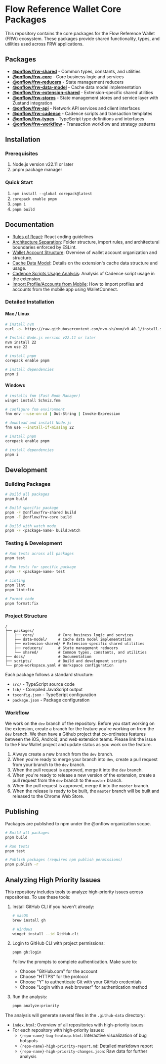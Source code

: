 # Flow Reference Wallet Core Packages

This repository contains the core packages for the Flow Reference Wallet (FRW) ecosystem. These packages provide shared functionality, types, and utilities used across FRW applications.

## Packages

- **[@onflow/frw-shared](./packages/shared/README.md)** - Common types, constants, and utilities
- **[@onflow/frw-core](./packages/core/README.md)** - Core business logic and services
- **[@onflow/frw-reducers](./packages/reducers/README.md)** - State management reducers
- **[@onflow/frw-data-model](./packages/data-model/README.md)** - Cache data model implementation
- **[@onflow/frw-extension-shared](./packages/extension-shared/README.md)** - Extension-specific shared utilities
- **[@onflow/frw-stores](./packages/stores/README.md)** - State management stores and service layer with Zustand integration
- **[@onflow/frw-api](./packages/api/README.md)** - Network API services and client interfaces
- **[@onflow/frw-cadence](./packages/cadence/README.md)** - Cadence scripts and transaction templates
- **[@onflow/frw-types](./packages/types/README.md)** - TypeScript type definitions and interfaces
- **[@onflow/frw-workflow](./packages/workflow/README.md)** - Transaction workflow and strategy patterns

## Installation

### Prerequisites

1. Node.js version v22.11 or later
2. pnpm package manager

### Quick Start

1. `npm install --global corepack@latest`
2. `corepack enable pnpm`
3. `pnpm i`
4. `pnpm build`

## Documentation

- [Rules of React](docs/react-rules.md): React coding guidelines
- [Architecture Separation](docs/architecture-separation.md): Folder structure, import rules, and architectural boundaries enforced by ESLint.
- [Wallet Account Structure](docs/wallet-account-structure.md): Overview of wallet account organization and structure.
- [Cache Data Model](docs/cache-data-model.md): Details on the extension's cache data structure and usage.
- [Cadence Scripts Usage Analysis](docs/cadence-scripts-usage-analysis.md): Analysis of Cadence script usage in the extension.
- [Import Profile/Accounts from Mobile](docs/import-from-mobile.md): How to import profiles and accounts from the mobile app using WalletConnect.

### Detailed Installation

#### Mac / Linux

```bash
# install nvm
curl -o- https://raw.githubusercontent.com/nvm-sh/nvm/v0.40.1/install.sh | bash

# Install Node.js version v22.11 or later
nvm install 22
nvm use 22

# install pnpm
corepack enable pnpm

# install dependencies
pnpm i
```

#### Windows

```bash
# installs fnm (Fast Node Manager)
winget install Schniz.fnm

# configure fnm environment
fnm env --use-on-cd | Out-String | Invoke-Expression

# download and install Node.js
fnm use --install-if-missing 22

# install pnpm
corepack enable pnpm

# install dependencies
pnpm i
```

## Development

### Building Packages

```bash
# Build all packages
pnpm build

# Build specific package
pnpm -F @onflow/frw-shared build
pnpm -F @onflow/frw-core build

# Build with watch mode
pnpm -F <package-name> build:watch
```

### Testing & Development

```bash
# Run tests across all packages
pnpm test

# Run tests for specific package
pnpm -F <package-name> test

# Linting
pnpm lint
pnpm lint:fix

# Format code
pnpm format:fix
```

### Project Structure

```
/
├── packages/
│   ├── core/           # Core business logic and services
│   ├── data-model/     # Cache data model implementation
│   ├── extension-shared/ # Extension-specific shared utilities
│   ├── reducers/       # State management reducers
│   └── shared/         # Common types, constants, and utilities
├── docs/               # Documentation
├── scripts/            # Build and development scripts
└── pnpm-workspace.yaml # Workspace configuration
```

Each package follows a standard structure:
- `src/` - TypeScript source code
- `lib/` - Compiled JavaScript output
- `tsconfig.json` - TypeScript configuration
- `package.json` - Package configuration

### Workflow

We work on the `dev` branch of the repository. Before you start working on the extension, create a branch for the feature you're working on from the `dev` branch. We then have a Github project that co-ordinates features between the iOS, Android, and web extension teams. Please link the issue to the Flow Wallet project and update status as you work on the feature.

1. Always create a new branch from the `dev` branch.
2. When you're ready to merge your branch into `dev`, create a pull request from your branch to the `dev` branch.
3. When the pull request is approved, merge it into the `dev` branch.
4. When you're ready to release a new version of the extension, create a pull request from the `dev` branch to the `master` branch.
5. When the pull request is approved, merge it into the `master` branch.
6. When the release is ready to be built, the `master` branch will be built and released to the Chrome Web Store.

## Publishing

Packages are published to npm under the @onflow organization scope.

```bash
# Build all packages
pnpm build

# Run tests
pnpm test

# Publish packages (requires npm publish permissions)
pnpm publish -r
```

## Analyzing High Priority Issues

This repository includes tools to analyze high-priority issues across repositories. To use these tools:

1. Install GitHub CLI if you haven't already:

   ```bash
   # macOS
   brew install gh

   # Windows
   winget install --id GitHub.cli

   ```

2. Login to GitHub CLI with project permissions:

   ```bash
   pnpm gh:login
   ```

   Follow the prompts to complete authentication. Make sure to:
   - Choose "GitHub.com" for the account
   - Choose "HTTPS" for the protocol
   - Choose "Y" to authenticate Git with your GitHub credentials
   - Choose "Login with a web browser" for authentication method

3. Run the analysis:
   ```bash
   pnpm analyze:priority
   ```

The analysis will generate several files in the `.github-data` directory:

- `index.html`: Overview of all repositories with high-priority issues
- For each repository with high-priority issues:
  - `{repo-name}-bug-heatmap.html`: Interactive visualization of bug hotspots
  - `{repo-name}-high-priority-report.md`: Detailed markdown report
  - `{repo-name}-high-priority-changes.json`: Raw data for further analysis
